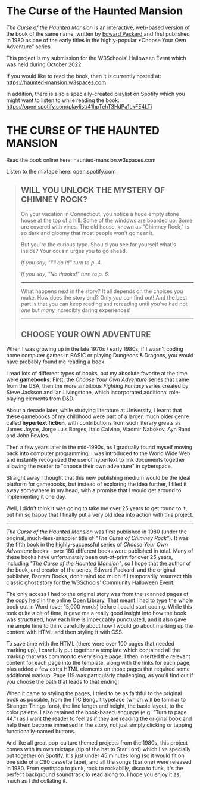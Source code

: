 # The Curse of the Haunted Mansion

*The Curse of the Haunted Mansion* is an interactive, web-based version of the book of the same name, written by [Edward Packard](www.test.com) and first published in 1980 as one of the early titles in the highly-popular *Choose Your Own Adventure" series. 

This project is my submission for the W3Schools' Halloween Event which was held during October 2022.

If you would like to read the book, then it is currently hosted at: https://haunted-mansion.w3spaces.com

In addition, there is also a specially-created playlist on Spotify which you might want to listen to while reading the book: https://open.spotify.com/playlist/41hpTehT3HdPa1LkFE4LTi








# THE CURSE OF THE HAUNTED MANSION

Read the book online here: haunted-mansion.w3spaces.com

Listen to the mixtape here: open.spotify.com

   > ## WILL YOU UNLOCK THE MYSTERY OF CHIMNEY ROCK?
   > On your vacation in Connecticut, you notice a huge empty stone house at the top of a hill. Some of the windows are boarded up. Some are covered with vines. The old house, known as "Chimney Rock," is so dark and gloomy that most people won't go near it.
   >
   >But you're the curious type. Should you see for yourself what's inside? Your cousin urges you to go ahead.
   >
   >*If you say, "I'll do it!" turn to p. 4.*
   >
   >*If you say, "No thanks!" turn to p. 6.*
   >
   >---
   >
   >What happens next in the story? It all depends on the choices *you* make. How does the story end? Only *you* can find out! And the best part is that you can keep reading and rereading until you've had not *one* but *many* incredibly daring experiences!
   >
   >---
   >
   >## CHOOSE YOUR OWN ADVENTURE

When I was growing up in the late 1970s / early 1980s, if I wasn't coding home computer games in BASIC or playing Dungeons & Dragons, you would have probably found me reading a book.

I read lots of different types of books, but my absolute favorite at the time were **gamebooks**. First, the *Choose Your Own Adventure* series that came from the USA, then the more ambitious *Fighting Fantasy* series created by Steve Jackson and Ian Livingstone, which incorporated additional role-playing elements from D&D.

About a decade later, while studying literature at University, I learnt that these gamebooks of my childhood were part of a larger, much older genre called **hypertext fiction**, with contributions from such literary greats as James Joyce, Jorge Luis Borges, Italo Calvino, Vladmir Nabokov, Ayn Rand and John Fowles.

Then a few years later in the mid-1990s, as I gradually found myself moving back into computer programming, I was introduced to the World Wide Web and instantly recognized the use of hypertext to link documents together allowing the reader to "choose their own adventure" in cyberspace.

Straight away I thought that this new publishing medium would be the ideal platform for gamebooks, but instead of exploring the idea further, I filed it away somewhere in my head, with a promise that I would get around to implementing it one day.

Well, I didn't think it was going to take me over 25 years to get round to it, but I'm so happy that I finally put a very old idea into action with this project.

---

*The Curse of the Haunted Mansion* was first published in 1980 (under the original, much-less-snappier title of *"The Curse of Chimney Rock"*). It was the fifth book in the highly-successful series of *Choose Your Own Adventure* books - over 180 different books were published in total. Many of these books have unfortunately been out-of-print for over 25 years, including *"The Curse of the Haunted Mansion"*, so I hope that the author of the book, and creator of the series, Edward Packard, and the original publisher, Bantam Books, don't mind too much if I temporarily resurrect this classic ghost story for the W3Schools' Community Halloween Event.

The only access I had to the original story was from the scanned pages of the copy held in the online Open Library. That meant I had to type the whole book out in Word (over 15,000 words) before I could start coding. While this took quite a bit of time, it gave me a really good insight into how the book was structured, how each line is impeccably punctuated, and it also gave me ample time to think carefully about how I would go about marking up the content with HTML and then styling it with CSS.

To save time with the HTML (there were over 100 pages that needed marking up), I carefully put together a template which contained all the markup that was common to every single page. I then inserted the relevant content for each page into the template, along with the links for each page, plus added a few extra HTML elements on those pages that required some additional markup. Page 119 was particularly challenging, as you'll find out if you choose the path that leads to that ending!

When it came to styling the pages, I tried to be as faithful to the original book as possible, from the ITC Benguit typeface (which will be familiar to Stranger Things fans), the line length and height, the basic layout, to the color palette. I also retained the book-based language (e.g. "Turn to page 44.") as I want the reader to feel as if they are reading the original book and help them become immersed in the story, not just simply clicking or tapping functionally-named buttons.

And like all great pop-culture themed projects from the 1980s, this project comes with its own mixtape (tip of the hat to Star Lord) which I've specially put together on Spotify. It's just under 45 minutes long (so it would fit on one side of a C90 cassette tape), and all the songs (bar one) were released in 1980. From synthpop to punk, rock to rockabilly, disco to funk, it's the perfect background soundtrack to read along to. I hope you enjoy it as much as I did collating it.
